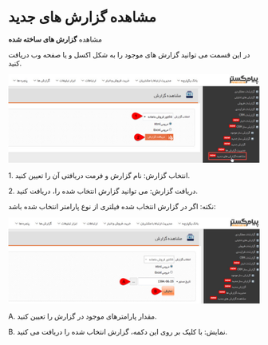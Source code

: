 # مشاهده گزارش های جدید        

مشاهده **گزارش های ساخته شده**

در این قسمت می توانید گزارش های موجود را به شکل اکسل و یا صفحه وب دریافت کنید.

![](MoshahedeyeGozareshha/MoshahedeyeGozareshha2.jpg)

1\. انتخاب گزارش: نام گزارش و فرمت دریافتی آن را تعیین کنید.

2\. دریافت گزارش: می توانید گزارش انتخاب شده را، دریافت کنید.

نکته: اگر در گزارش انتخاب شده فیلتری از نوع پارامتر انتخاب شده باشد:

![](MoshahedeyeGozareshha/MoshahedeyeGozareshha.jpg)

A. مقدار پارامترهای موجود در گزارش را تعیین کنید.

B. نمایش: با کلیک بر روی این دکمه، گزارش انتخاب شده را دریافت می کنید.